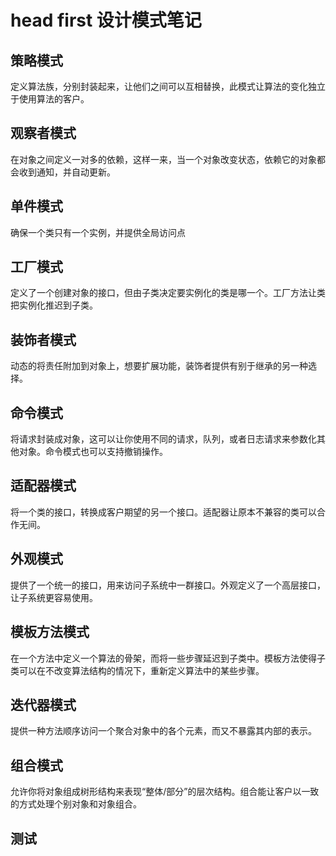 # head first 设计模式笔记
## 策略模式  
定义算法族，分别封装起来，让他们之间可以互相替换，此模式让算法的变化独立于使用算法的客户。
## 观察者模式
在对象之间定义一对多的依赖，这样一来，当一个对象改变状态，依赖它的对象都会收到通知，并自动更新。
## 单件模式
确保一个类只有一个实例，并提供全局访问点
## 工厂模式
定义了一个创建对象的接口，但由子类决定要实例化的类是哪一个。工厂方法让类把实例化推迟到子类。
## 装饰者模式
动态的将责任附加到对象上，想要扩展功能，装饰者提供有别于继承的另一种选择。
## 命令模式
将请求封装成对象，这可以让你使用不同的请求，队列，或者日志请求来参数化其他对象。命令模式也可以支持撤销操作。
## 适配器模式
将一个类的接口，转换成客户期望的另一个接口。适配器让原本不兼容的类可以合作无间。
## 外观模式
提供了一个统一的接口，用来访问子系统中一群接口。外观定义了一个高层接口，让子系统更容易使用。
## 模板方法模式
在一个方法中定义一个算法的骨架，而将一些步骤延迟到子类中。模板方法使得子类可以在不改变算法结构的情况下，重新定义算法中的某些步骤。
## 迭代器模式
提供一种方法顺序访问一个聚合对象中的各个元素，而又不暴露其内部的表示。
## 组合模式
允许你将对象组成树形结构来表现“整体/部分”的层次结构。组合能让客户以一致的方式处理个别对象和对象组合。
## 测试